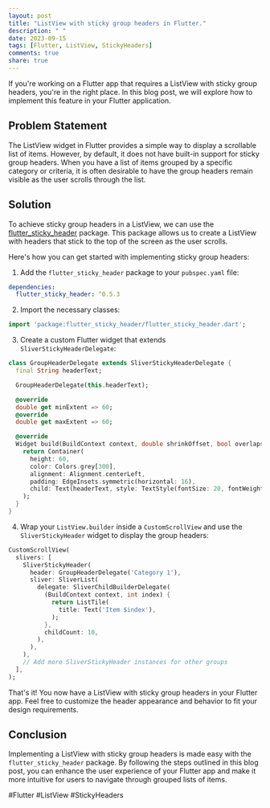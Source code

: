 ```yaml
---
layout: post
title: "ListView with sticky group headers in Flutter."
description: " "
date: 2023-09-15
tags: [Flutter, ListView, StickyHeaders]
comments: true
share: true
---
```


If you're working on a Flutter app that requires a ListView with sticky group headers, you're in the right place. In this blog post, we will explore how to implement this feature in your Flutter application.

## Problem Statement

The ListView widget in Flutter provides a simple way to display a scrollable list of items. However, by default, it does not have built-in support for sticky group headers. When you have a list of items grouped by a specific category or criteria, it is often desirable to have the group headers remain visible as the user scrolls through the list.

## Solution

To achieve sticky group headers in a ListView, we can use the [flutter_sticky_header](https://pub.dev/packages/flutter_sticky_header) package. This package allows us to create a ListView with headers that stick to the top of the screen as the user scrolls.

Here's how you can get started with implementing sticky group headers:

1. Add the `flutter_sticky_header` package to your `pubspec.yaml` file:

```yaml
dependencies:
  flutter_sticky_header: ^0.5.3
```

2. Import the necessary classes:

```dart
import 'package:flutter_sticky_header/flutter_sticky_header.dart';
```

3. Create a custom Flutter widget that extends `SliverStickyHeaderDelegate`:

```dart
class GroupHeaderDelegate extends SliverStickyHeaderDelegate {
  final String headerText;

  GroupHeaderDelegate(this.headerText);

  @override
  double get minExtent => 60;
  @override
  double get maxExtent => 60;

  @override
  Widget build(BuildContext context, double shrinkOffset, bool overlapsContent) {
    return Container(
      height: 60,
      color: Colors.grey[300],
      alignment: Alignment.centerLeft,
      padding: EdgeInsets.symmetric(horizontal: 16),
      child: Text(headerText, style: TextStyle(fontSize: 20, fontWeight: FontWeight.bold)),
    );
  }
}
```

4. Wrap your `ListView.builder` inside a `CustomScrollView` and use the `SliverStickyHeader` widget to display the group headers:

```dart
CustomScrollView(
  slivers: [
    SliverStickyHeader(
      header: GroupHeaderDelegate('Category 1'),
      sliver: SliverList(
        delegate: SliverChildBuilderDelegate(
          (BuildContext context, int index) {
            return ListTile(
              title: Text('Item $index'),
            );
          },
          childCount: 10,
        ),
      ),
    ),
    // Add more SliverStickyHeader instances for other groups
  ],
);
```

That's it! You now have a ListView with sticky group headers in your Flutter app. Feel free to customize the header appearance and behavior to fit your design requirements.

## Conclusion

Implementing a ListView with sticky group headers is made easy with the `flutter_sticky_header` package. By following the steps outlined in this blog post, you can enhance the user experience of your Flutter app and make it more intuitive for users to navigate through grouped lists of items.

#Flutter #ListView #StickyHeaders